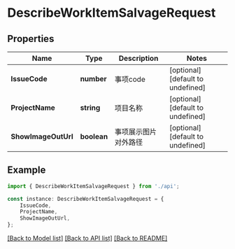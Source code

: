 # DescribeWorkItemSalvageRequest


## Properties

Name | Type | Description | Notes
------------ | ------------- | ------------- | -------------
**IssueCode** | **number** | 事项code | [optional] [default to undefined]
**ProjectName** | **string** | 项目名称 | [optional] [default to undefined]
**ShowImageOutUrl** | **boolean** | 事项展示图片对外路径 | [optional] [default to undefined]

## Example

```typescript
import { DescribeWorkItemSalvageRequest } from './api';

const instance: DescribeWorkItemSalvageRequest = {
    IssueCode,
    ProjectName,
    ShowImageOutUrl,
};
```

[[Back to Model list]](../README.md#documentation-for-models) [[Back to API list]](../README.md#documentation-for-api-endpoints) [[Back to README]](../README.md)
